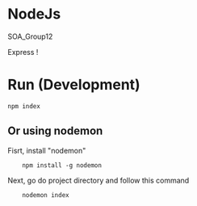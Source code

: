 # NodeJs
SOA_Group12

Express !

# Run (Development)
```
npm index
```
## Or using nodemon
Fisrt, install "nodemon"
```
    npm install -g nodemon
```
Next, go do project directory and follow this command
```
    nodemon index
```